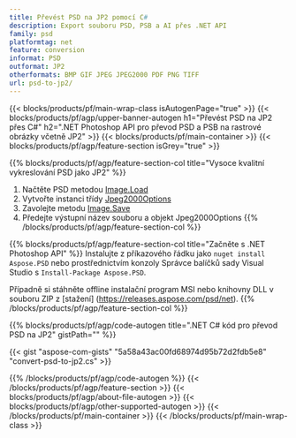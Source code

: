 ```yaml
---
title: Převést PSD na JP2 pomocí C#
description: Export souboru PSD, PSB a AI přes .NET API
family: psd
platformtag: net
feature: conversion
informat: PSD
outformat: JP2
otherformats: BMP GIF JPEG JPEG2000 PDF PNG TIFF
url: psd-to-jp2/
---
```


{{< blocks/products/pf/main-wrap-class isAutogenPage="true" >}}
{{< blocks/products/pf/agp/upper-banner-autogen h1="Převést PSD na JP2 přes C#" h2=".NET Photoshop API pro převod PSD a PSB na rastrové obrázky včetně JP2" >}}
{{< blocks/products/pf/main-container >}}
{{< blocks/products/pf/agp/feature-section isGrey="true" >}}

{{% blocks/products/pf/agp/feature-section-col title="Vysoce kvalitní vykreslování PSD jako JP2" %}}
1. Načtěte PSD metodou [Image.Load](https://apireference.aspose.com/psd/net/aspose.psd/image/methods/load/index)
1. Vytvořte instanci třídy [Jpeg2000Options](https://apireference.aspose.com/psd/net/aspose.psd.imageoptions/jpeg2000options)
1. Zavolejte metodu [Image.Save](https://apireference.aspose.com/psd/net/aspose.psd/image/methods/save/index)
1. Předejte výstupní název souboru a objekt Jpeg2000Options
{{% /blocks/products/pf/agp/feature-section-col %}}

{{% blocks/products/pf/agp/feature-section-col title="Začněte s .NET Photoshop API" %}}
Instalujte z příkazového řádku jako ```nuget install Aspose.PSD``` nebo prostřednictvím konzoly Správce balíčků sady Visual Studio s ```Install-Package Aspose.PSD```.

Případně si stáhněte offline instalační program MSI nebo knihovny DLL v souboru ZIP z [stažení] (https://releases.aspose.com/psd/net).
{{% /blocks/products/pf/agp/feature-section-col %}}

{{% blocks/products/pf/agp/code-autogen title=".NET C# kód pro převod PSD na JP2" gistPath="" %}}

{{< gist "aspose-com-gists" "5a58a43ac00fd68974d95b72d2fdb5e8" "convert-psd-to-jp2.cs" >}}

{{% /blocks/products/pf/agp/code-autogen %}}
{{< /blocks/products/pf/agp/feature-section >}}
{{< blocks/products/pf/agp/about-file-autogen >}}
{{< blocks/products/pf/agp/other-supported-autogen >}}
{{< /blocks/products/pf/main-container >}}
{{< /blocks/products/pf/main-wrap-class >}}
